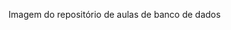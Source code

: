 Imagem do repositório de aulas de banco de dados

<a href="https://github.com/MarioJunior01/aulas-bancodados/edit/main/README.md">
  <img src="https://media2.giphy.com/media/v1.Y2lkPTc5MGI3NjExbDZqcW96MDViOTd6ang5bDNzN21tMmQzdWpicjY5OXl1ZWwzem9yYyZlcD12MV9pbnRlcm5hbF9naWZfYnlfaWQmY3Q9Zw/lnyTFtd21uDNBFAAqB/giphy.webp" alt="">
</a>
